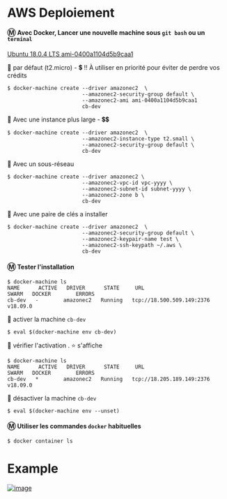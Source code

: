 # AWS Deploiement

#### :m: Avec Docker, Lancer une nouvelle machine sous `git bash` ou un `terminal`

[Ubuntu 18.0.4 LTS ami-0400a1104d5b9caa1](https://console.aws.amazon.com/ec2/home?region=us-east-1#LaunchInstanceWizard:ami=ami-0400a1104d5b9caa1)

:pushpin: par défaut (t2.micro) - :heavy_dollar_sign:  :bangbang: À utiliser en priorité pour éviter de perdre vos crédits

```
$ docker-machine create --driver amazonec2  \
                        --amazonec2-security-group default \
                        --amazonec2-ami ami-0400a1104d5b9caa1
                        cb-dev
```

:pushpin: Avec une instance plus large - :heavy_dollar_sign::heavy_dollar_sign:
```
$ docker-machine create --driver amazonec2  \ 
                        --amazonec2-instance-type t2.small \
                        --amazonec2-security-group default \
                        cb-dev
```

:pushpin: Avec un sous-réseau
```
$ docker-machine create --driver amazonec2 \
                        --amazonec2-vpc-id vpc-yyyy \
                        --amazonec2-subnet-id subnet-yyyy \
                        --amazonec2-zone b \
                        cb-dev
```

:pushpin: Avec une paire de clés a installer
```
$ docker-machine create --driver amazonec2  \
                        --amazonec2-security-group default \
                        --amazonec2-keypair-name test \
                        --amazonec2-ssh-keypath ~/.aws \
                        cb-dev
```

#### :m: Tester l'installation

```
$ docker-machine ls
NAME      ACTIVE   DRIVER      STATE     URL                         SWARM   DOCKER        ERRORS
cb-dev   -        amazonec2   Running   tcp://18.500.509.149:2376           v18.09.0      
```

:pushpin: activer la machine `cb-dev`

```
$ eval $(docker-machine env cb-dev)
```

:pushpin: vérifier l'activation . :star: s'affiche

```
$ docker-machine ls
NAME      ACTIVE   DRIVER      STATE     URL                         SWARM   DOCKER        ERRORS
cb-dev   *        amazonec2   Running   tcp://18.205.189.149:2376           v18.09.0      
```


:pushpin: désactiver la machine `cb-dev`

```
$ eval $(docker-machine env --unset)
```

#### :m: Utiliser les commandes `docker` habituelles
```
$ docker container ls
```

# Example

[![image](http://img.youtube.com/vi/ZUKmVy0p7dc/0.jpg)](https://www.youtube.com/watch?v=ZUKmVy0p7dc)
